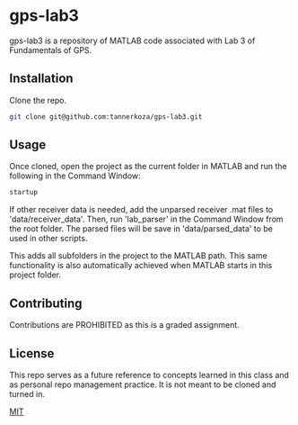 # gps-lab3

gps-lab3 is a repository of MATLAB code associated with Lab 3 of Fundamentals of GPS.

## Installation

Clone the repo.

```sh
git clone git@github.com:tannerkoza/gps-lab3.git
```

## Usage

Once cloned, open the project as the current folder in MATLAB and run the following in the Command Window:

```sh
startup
```
If other receiver data is needed, add the unparsed receiver .mat files to 'data/receiver_data'. Then, run 'lab_parser' in the Command Window from the root folder. The parsed files will be save in 'data/parsed_data' to be used in other scripts.

This adds all subfolders in the project to the MATLAB path. This same functionality is also automatically achieved when MATLAB starts in this project folder.  
## Contributing
Contributions are PROHIBITED as this is a graded assignment. 
## License
This repo serves as a future reference to concepts learned in this class and as personal repo management practice. It is not meant to be cloned and turned in.

[MIT](https://choosealicense.com/licenses/mit/)
